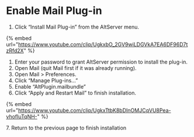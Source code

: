 # Enable Mail Plug-in

1. Click “Install Mail Plug-in” from the AltServer menu.

{% embed url="https://www.youtube.com/clip/UgkxbO_2GV9wiLDGVkA7EA6DF96D7tzRfd2X" %}

1. Enter your password to grant AltServer permission to install the plug-in.
2. Open Mail (quit Mail first if it was already running).
3. Open Mail > Preferences.
4. Click “Manage Plug-ins...”
5. Enable “AltPlugin.mailbundle”
6. Click “Apply and Restart Mail” to finish installation.

{% embed url="https://www.youtube.com/clip/UgkxTtbK8bDInOMJCqVU8Pea-vhofIuTqNH-" %}

7\.  Return to the previous page to finish installation

